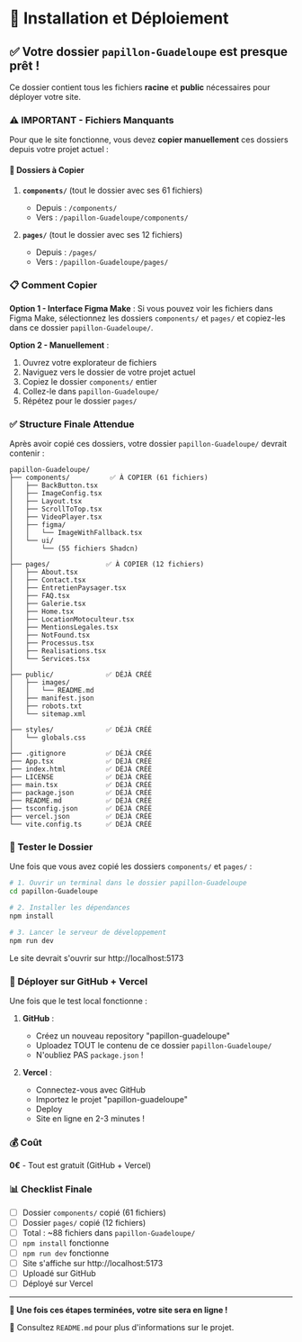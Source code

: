 # 🚀 Installation et Déploiement

## ✅ Votre dossier `papillon-Guadeloupe` est presque prêt !

Ce dossier contient tous les fichiers **racine** et **public** nécessaires pour déployer votre site.

### ⚠️ IMPORTANT - Fichiers Manquants

Pour que le site fonctionne, vous devez **copier manuellement** ces dossiers depuis votre projet actuel :

#### 📁 Dossiers à Copier

1. **`components/`** (tout le dossier avec ses 61 fichiers)
   - Depuis : `/components/`
   - Vers : `/papillon-Guadeloupe/components/`

2. **`pages/`** (tout le dossier avec ses 12 fichiers)
   - Depuis : `/pages/`
   - Vers : `/papillon-Guadeloupe/pages/`

### 📋 Comment Copier

**Option 1 - Interface Figma Make** :
Si vous pouvez voir les fichiers dans Figma Make, sélectionnez les dossiers `components/` et `pages/` et copiez-les dans ce dossier `papillon-Guadeloupe/`.

**Option 2 - Manuellement** :
1. Ouvrez votre explorateur de fichiers
2. Naviguez vers le dossier de votre projet actuel
3. Copiez le dossier `components/` entier
4. Collez-le dans `papillon-Guadeloupe/`
5. Répétez pour le dossier `pages/`

### ✅ Structure Finale Attendue

Après avoir copié ces dossiers, votre dossier `papillon-Guadeloupe/` devrait contenir :

```
papillon-Guadeloupe/
├── components/          ✅ À COPIER (61 fichiers)
│   ├── BackButton.tsx
│   ├── ImageConfig.tsx
│   ├── Layout.tsx
│   ├── ScrollToTop.tsx
│   ├── VideoPlayer.tsx
│   ├── figma/
│   │   └── ImageWithFallback.tsx
│   └── ui/
│       └── (55 fichiers Shadcn)
│
├── pages/              ✅ À COPIER (12 fichiers)
│   ├── About.tsx
│   ├── Contact.tsx
│   ├── EntretienPaysager.tsx
│   ├── FAQ.tsx
│   ├── Galerie.tsx
│   ├── Home.tsx
│   ├── LocationMotoculteur.tsx
│   ├── MentionsLegales.tsx
│   ├── NotFound.tsx
│   ├── Processus.tsx
│   ├── Realisations.tsx
│   └── Services.tsx
│
├── public/             ✅ DÉJÀ CRÉÉ
│   ├── images/
│   │   └── README.md
│   ├── manifest.json
│   ├── robots.txt
│   └── sitemap.xml
│
├── styles/             ✅ DÉJÀ CRÉÉ
│   └── globals.css
│
├── .gitignore          ✅ DÉJÀ CRÉÉ
├── App.tsx             ✅ DÉJÀ CRÉÉ
├── index.html          ✅ DÉJÀ CRÉÉ
├── LICENSE             ✅ DÉJÀ CRÉÉ
├── main.tsx            ✅ DÉJÀ CRÉÉ
├── package.json        ✅ DÉJÀ CRÉÉ
├── README.md           ✅ DÉJÀ CRÉÉ
├── tsconfig.json       ✅ DÉJÀ CRÉÉ
├── vercel.json         ✅ DÉJÀ CRÉÉ
└── vite.config.ts      ✅ DÉJÀ CRÉÉ
```

### 🧪 Tester le Dossier

Une fois que vous avez copié les dossiers `components/` et `pages/` :

```bash
# 1. Ouvrir un terminal dans le dossier papillon-Guadeloupe
cd papillon-Guadeloupe

# 2. Installer les dépendances
npm install

# 3. Lancer le serveur de développement
npm run dev
```

Le site devrait s'ouvrir sur http://localhost:5173

### 🚀 Déployer sur GitHub + Vercel

Une fois que le test local fonctionne :

1. **GitHub** :
   - Créez un nouveau repository "papillon-guadeloupe"
   - Uploadez TOUT le contenu de ce dossier `papillon-Guadeloupe/`
   - N'oubliez PAS `package.json` !

2. **Vercel** :
   - Connectez-vous avec GitHub
   - Importez le projet "papillon-guadeloupe"
   - Deploy
   - Site en ligne en 2-3 minutes !

### 💰 Coût

**0€** - Tout est gratuit (GitHub + Vercel)

### 📊 Checklist Finale

- [ ] Dossier `components/` copié (61 fichiers)
- [ ] Dossier `pages/` copié (12 fichiers)
- [ ] Total : ~88 fichiers dans `papillon-Guadeloupe/`
- [ ] `npm install` fonctionne
- [ ] `npm run dev` fonctionne
- [ ] Site s'affiche sur http://localhost:5173
- [ ] Uploadé sur GitHub
- [ ] Déployé sur Vercel

---

**🎉 Une fois ces étapes terminées, votre site sera en ligne !**

📖 Consultez `README.md` pour plus d'informations sur le projet.

